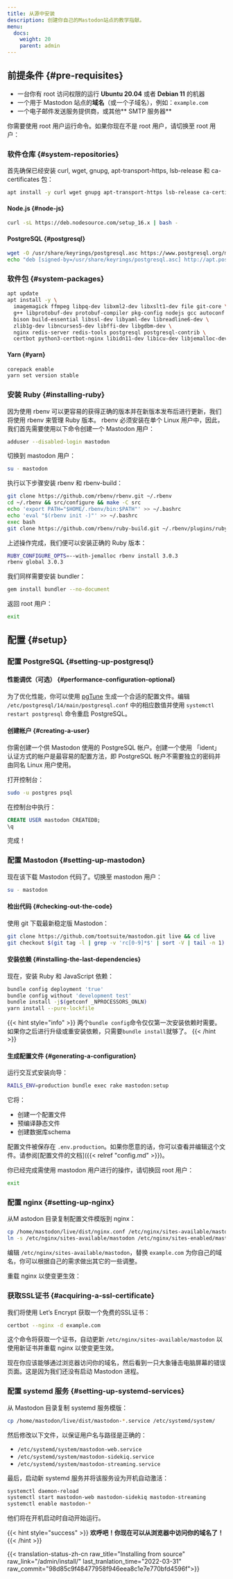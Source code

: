 ```yaml
---
title: 从源中安装
description: 创建你自己的Mastodon站点的教学指献。
menu:
  docs:
    weight: 20
    parent: admin
---
```


## 前提条件 {#pre-requisites}

* 一台你有 root 访问权限的运行 **Ubuntu 20.04** 或者 **Debian 11** 的机器
* 一个用于 Mastodon 站点的**域名**（或一个子域名），例如：`example.com`
* 一个电子邮件发送服务提供商，或其他** SMTP 服务器**

你需要使用 root 用户运行命令。如果你现在不是 root 用户，请切换至 root 用户：

### 软件仓库 {#system-repositories}

首先确保已经安装 curl, wget, gnupg, apt-transport-https, lsb-release 和 ca-certificates 包：

```bash
apt install -y curl wget gnupg apt-transport-https lsb-release ca-certificates
```

#### Node.js {#node-js}

```bash
curl -sL https://deb.nodesource.com/setup_16.x | bash -
```

#### PostgreSQL {#postgresql}

```bash
wget -O /usr/share/keyrings/postgresql.asc https://www.postgresql.org/media/keys/ACCC4CF8.asc
echo "deb [signed-by=/usr/share/keyrings/postgresql.asc] http://apt.postgresql.org/pub/repos/apt $(lsb_release -cs)-pgdg main" > /etc/apt/sources.list.d/postgresql.list
```

### 软件包 {#system-packages}

```bash
apt update
apt install -y \
  imagemagick ffmpeg libpq-dev libxml2-dev libxslt1-dev file git-core \
  g++ libprotobuf-dev protobuf-compiler pkg-config nodejs gcc autoconf \
  bison build-essential libssl-dev libyaml-dev libreadline6-dev \
  zlib1g-dev libncurses5-dev libffi-dev libgdbm-dev \
  nginx redis-server redis-tools postgresql postgresql-contrib \
  certbot python3-certbot-nginx libidn11-dev libicu-dev libjemalloc-dev
```

#### Yarn {#yarn}

```bash
corepack enable
yarn set version stable
```

### 安装 Ruby {#installing-ruby}

因为使用 rbenv 可以更容易的获得正确的版本并在新版本发布后进行更新，我们将使用 rbenv 来管理 Ruby 版本。 rbenv 必须安装在单个 Linux 用户中，因此，我们首先需要使用以下命令创建一个 Mastodon 用户：

```bash
adduser --disabled-login mastodon
```

切换到 mastodon 用户：

```bash
su - mastodon
```

执行以下步骤安装 rbenv 和 rbenv-build：

```bash
git clone https://github.com/rbenv/rbenv.git ~/.rbenv
cd ~/.rbenv && src/configure && make -C src
echo 'export PATH="$HOME/.rbenv/bin:$PATH"' >> ~/.bashrc
echo 'eval "$(rbenv init -)"' >> ~/.bashrc
exec bash
git clone https://github.com/rbenv/ruby-build.git ~/.rbenv/plugins/ruby-build
```

上述操作完成，我们便可以安装正确的 Ruby 版本：

```bash
RUBY_CONFIGURE_OPTS=--with-jemalloc rbenv install 3.0.3
rbenv global 3.0.3
```

我们同样需要安装 bundler：

```bash
gem install bundler --no-document
```

返回 root 用户：

```bash
exit
```

## 配置 {#setup}

### 配置 PostgreSQL {#setting-up-postgresql}

#### 性能调优（可选） {#performance-configuration-optional}

为了优化性能，你可以使用 [pgTune](https://pgtune.leopard.in.ua/#/) 生成一个合适的配置文件。编辑 `/etc/postgresql/14/main/postgresql.conf` 中的相应数值并使用 `systemctl restart postgresql` 命令重启 PostgreSQL。

#### 创建帐户 {#creating-a-user}

你需创建一个供 Mastodon 使用的 PostgreSQL 帐户。创建一个使用 「ident」 认证方式的帐户是最容易的配置方法，即 PostgreSQL 帐户不需要独立的密码并由同名 Linux 用户使用。

打开控制台：

```bash
sudo -u postgres psql
```

在控制台中执行：

```sql
CREATE USER mastodon CREATEDB;
\q
```

完成！

### 配置 Mastodon {#setting-up-mastodon}

现在该下载 Mastodon 代码了。切换至 mastodon 用户：

```bash
su - mastodon
```

#### 检出代码 {#checking-out-the-code}

使用 git 下载最新稳定版 Mastodon：

```bash
git clone https://github.com/tootsuite/mastodon.git live && cd live
git checkout $(git tag -l | grep -v 'rc[0-9]*$' | sort -V | tail -n 1)
```

#### 安装依赖 {#installing-the-last-dependencies}

现在，安装 Ruby 和 JavaScript 依赖：

```bash
bundle config deployment 'true'
bundle config without 'development test'
bundle install -j$(getconf _NPROCESSORS_ONLN)
yarn install --pure-lockfile
```

{{< hint style="info" >}}
两个`bundle config`命令仅仅第一次安装依赖时需要。如果你之后进行升级或重安装依赖，只需要`bundle install`就够了。
{{< /hint >}}

#### 生成配置文件 {#generating-a-configuration}

运行交互式安装向导：

```bash
RAILS_ENV=production bundle exec rake mastodon:setup
```

它将：

* 创建一个配置文件
* 预编译静态文件
* 创建数据库schema

配置文件被保存在 `.env.production`。如果你愿意的话，你可以查看并编辑这个文件。请参阅[配置文件的文档]({{< relref "config.md" >}})。

你已经完成需使用 mastodon 用户进行的操作，请切换回 root 用户：

```bash
exit
```

### 配置 nginx {#setting-up-nginx}

从M astodon 目录复制配置文件模版到 nginx：

```bash
cp /home/mastodon/live/dist/nginx.conf /etc/nginx/sites-available/mastodon
ln -s /etc/nginx/sites-available/mastodon /etc/nginx/sites-enabled/mastodon
```

编辑 `/etc/nginx/sites-available/mastodon`，替换 `example.com` 为你自己的域名，你可以根据自己的需求做出其它的一些调整。

重载 nginx 以使变更生效：

### 获取SSL证书 {#acquiring-a-ssl-certificate}

我们将使用 Let’s Encrypt 获取一个免费的SSL证书：

```bash
certbot --nginx -d example.com
```

这个命令将获取一个证书，自动更新 `/etc/nginx/sites-available/mastodon` 以使用新证书并重载 nginx 以使变更生效。

现在你应该能够通过浏览器访问你的域名，然后看到一只大象锤击电脑屏幕的错误页面。这是因为我们还没有启动 Mastodon 进程。

### 配置 systemd 服务 {#setting-up-systemd-services}

从 Mastodon 目录复制 systemd 服务模版：

```bash
cp /home/mastodon/live/dist/mastodon-*.service /etc/systemd/system/
```

然后修改以下文件，以保证用户名与路径是正确的：

* `/etc/systemd/system/mastodon-web.service`
* `/etc/systemd/system/mastodon-sidekiq.service`
* `/etc/systemd/system/mastodon-streaming.service`

最后，启动新 systemd 服务并将该服务设为开机自动激活：

```bash
systemctl daemon-reload
systemctl start mastodon-web mastodon-sidekiq mastodon-streaming
systemctl enable mastodon-*
```

他们将在开机启动时自动开始运行。

{{< hint style="success" >}}
**欢呼吧！你现在可以从浏览器中访问你的域名了！**
{{< /hint >}}

{{< translation-status-zh-cn raw_title="Installing from source" raw_link="/admin/install/" last_tranlation_time="2022-03-31" raw_commit="98d85c9f48477958f946eea8c1e7e770bfd4596f">}}
